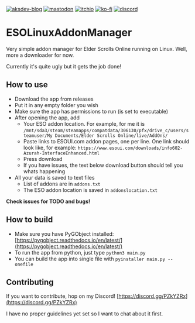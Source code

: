 [![aksdev-blog](https://img.shields.io/badge/blog-akselmo.dev-blue?style=flat-square)](https://akselmo.dev)
[![mastodon](https://img.shields.io/mastodon/follow/106864208846697693?color=%233088D4&domain=https%3A%2F%2Fmastodon.technology&logo=mastodon&style=flat-square&logoColor=white)](https://mastodon.technology/@huntra)
[![itchio](https://img.shields.io/badge/itch.io-akselmo-%23FA5C5C?style=flat-square&logo=itch.io&logoColor=white)](https://akselmo.itch.io/)
[![ko-fi](https://img.shields.io/badge/ko--fi-donate-%23FF5E5B?style=flat-square&logo=ko-fi&logoColor=white)](https://ko-fi.com/L4L57FOPF)
[![discord](https://img.shields.io/discord/475097536160595979?color=%235865F2&label=aks_dev%20discord&logo=discord&style=flat-square&logoColor=white)](https://discord.gg/PZkYZRx)

# ESOLinuxAddonManager
Very simple addon manager for Elder Scrolls Online running on Linux. Well, more a downloader for now.

Currently it's quite ugly but it gets the job done!

## How to use
* Download the app from releases
* Put it in any empty folder you wish
* Make sure the app has permissions to run (is set to executable)
* After opening the app, add
  * Your ESO addon location. For example, for me it is `/mnt/sda3/steam/steamapps/compatdata/306130/pfx/drive_c/users/steamuser/My Documents/Elder Scrolls Online/live/AddOns/`
  * Paste links to ESOUI.com addon pages, one per line. One link should look like, for example: `https://www.esoui.com/downloads/info602-Azurah-InterfaceEnhanced.html`
  * Press download
  * If you have issues, the text below download button should tell you whats happening
* All your data is saved to text files
  * List of addons are in `addons.txt`
  * The ESO addon location is saved in `addonslocation.txt`

**Check issues for TODO and bugs!**

## How to build
* Make sure you have PyGObject installed: [https://pygobject.readthedocs.io/en/latest/](https://pygobject.readthedocs.io/en/latest/)
* To run the app from python, just type `python3 main.py`
* You can build the app into single file with `pyinstaller main.py --onefile`

## Contributing
If you want to contribute, hop on my Discord! [https://discord.gg/PZkYZRx](https://discord.gg/PZkYZRx)

I have no proper guidelines yet set so I want to chat about it first.
